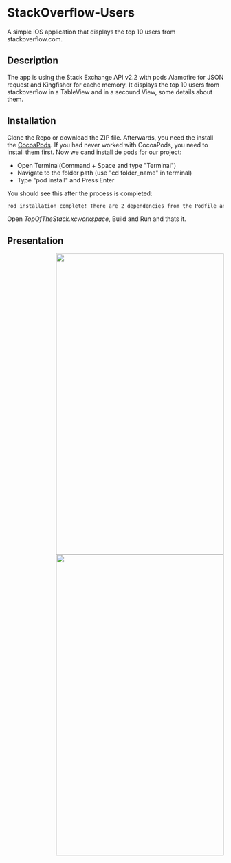 # StackOverflow-Users
A simple iOS application that displays the top 10 users from stackoverflow.com.

## Description
The app is using the Stack Exchange API v2.2 with pods Alamofire for JSON request and Kingfisher for cache memory. It displays the top 10 users from stackoverflow in a TableView and in a secound View, some details about them. 

## Installation
Clone the Repo or download the ZIP file. Afterwards, you need the install the [CocoaPods](https://cocoapods.org/). If you had never worked with CocoaPods, you need to install them first. Now we cand install de pods for our project:
* Open Terminal(Command + Space and type "Terminal")
* Navigate to the folder path (use "cd folder_name" in terminal)
* Type "pod install" and Press Enter

You should see this after the process is completed:
```sh
Pod installation complete! There are 2 dependencies from the Podfile and 2 total pods installed.
```
Open *TopOfTheStack.xcworkspace*, Build and Run and thats it.

## Presentation 
<p align="center">
<img src="https://i.imgur.com/fl1jgbA.jpg" width="390" height="700" style="float: right;">
<img src="https://i.imgur.com/2bmIy93.jpg" width="390" height="700" style="float: right;">
</p>
